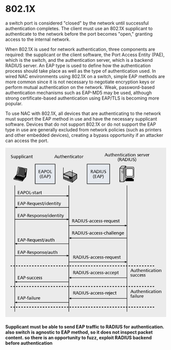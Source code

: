 # 802.1X

a switch port is considered "closed" by the network until successful authentication completes. The client must use an 802.1X supplicant to authenticate to the network before the port becomes "open," granting access to the internal network.

When 802.1X is used for network authentication, three components are required: the supplicant or the client software, the Port Access Entity (PAE), which is the switch, and the authentication server, which is a backend RADIUS server. An EAP type is used to define how the authentication process should take place as well as the type of authentication used. In wired NAC environments using 802.1X on a switch, simple EAP methods are more common since it is not necessary to negotiate encryption keys or perform mutual authentication on the network. Weak, password-based authentication mechanisms such as EAP-MD5 may be used, although strong certificate-based authentication using EAP/TLS is becoming more popular.

To use NAC with 802.1X, all devices that are authenticating to the network must support the EAP method in use and have the necessary supplicant software. Devices that do not support 802.1X or do not support the EAP type in use are generally excluded from network policies (such as printers and other embedded devices), creating a bypass opportunity if an attacker can access the port.

![](<../../.gitbook/assets/image (283).png>)

#### Supplicant must be able to send EAP traffic to RADIUS for authentication. also switch is agnostic to EAP method, so it does not inspect packet content. so there is an opportunity to fuzz, exploit RADIUS backend before authentication







